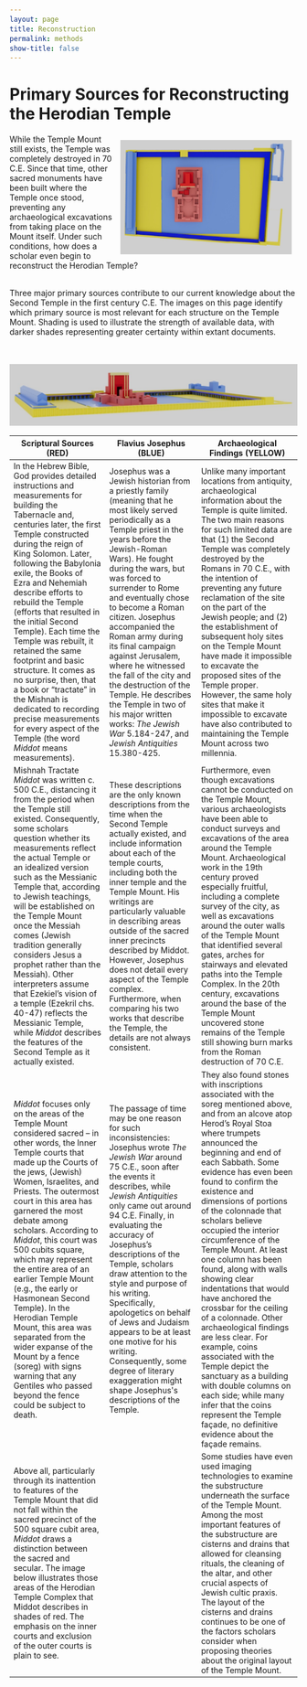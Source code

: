 ```yaml
---
layout: page
title: Reconstruction
permalink: methods
show-title: false
---
```

# Primary Sources for Reconstructing the Herodian Temple

<img align="right" width="300" height="200" style="margin: 10px !important" src="assets/img/colorcoded2.jpg">
While the Temple Mount still exists, the Temple was completely destroyed in 70 C.E. Since that time, other sacred monuments have been built where the Temple once stood, preventing any archaeological excavations from taking place on the Mount itself. Under such conditions, how does a scholar even begin to reconstruct the Herodian Temple? 

<br>Three major primary sources contribute to our current knowledge about the Second Temple in the first century C.E. The images on this page identify which primary source is most relevant for each structure on the Temple Mount. Shading is used to illustrate the strength of available data, with darker shades representing greater certainty within extant documents.<br><br><br>


<p  align="center"><img src="assets/img/colorcoded.jpg"></p>

| Scriptural Sources (RED) | Flavius Josephus (BLUE) | Archaeological Findings (YELLOW) |
| --------------- | --------------- | --------------- |
| In the Hebrew Bible, God provides detailed instructions and measurements for building the Tabernacle and, centuries later, the first Temple constructed during the reign of King Solomon. Later, following the Babylonia exile, the Books of Ezra and Nehemiah describe efforts to rebuild the Temple (efforts that resulted in the initial Second Temple). Each time the Temple was rebuilt, it retained the same footprint and basic structure. It comes as no surprise, then, that a book or “tractate” in the Mishnah is dedicated to recording precise measurements for every aspect of the Temple (the word <i>Middot</i> means measurements).  | Josephus was a Jewish historian from a priestly family (meaning that he most likely served periodically as a Temple priest in the years before the Jewish-Roman Wars). He fought during the wars, but was forced to surrender to Rome and eventually chose to become a Roman citizen. Josephus accompanied the Roman army during its final campaign against Jerusalem, where he witnessed the fall of the city and the destruction of the Temple. He describes the Temple in two of his major written works:  <i>The Jewish War</i> 5.184-247, and <i>Jewish Antiquities</i> 15.380-425. | Unlike many important locations from antiquity, archaeological information about the Temple is quite limited. The two main reasons for such limited data are that (1) the Second Temple was completely destroyed by the Romans in 70 C.E., with the intention of preventing any future reclamation of the site on the part of the Jewish people; and (2) the establishment of subsequent holy sites on the Temple Mount have made it impossible to excavate the proposed sites of the Temple proper. However, the same holy sites that make it impossible to excavate have also contributed to maintaining the Temple Mount across two millennia.  |
| Mishnah Tractate <i>Middot</i> was written c. 500 C.E., distancing it from the period when the Temple still existed. Consequently, some scholars question whether its measurements reflect the actual Temple or an idealized version such as the Messianic Temple that, according to Jewish teachings, will be established on the Temple Mount once the Messiah comes (Jewish tradition generally considers Jesus a prophet rather than the Messiah). Other interpreters assume that Ezekiel’s vision of a temple (Ezekril chs. 40-47) reflects the Messianic Temple, while <i>Middot</i> describes the features of the Second Temple as it actually existed.  | These descriptions are the only known descriptions from the time when the Second Temple actually existed, and include information about each of the temple courts, including both the inner temple and the Temple Mount. His writings are particularly valuable in describing areas outside of the sacred inner precincts described by Middot. However, Josephus does not detail every aspect of the Temple complex. Furthermore, when comparing his two works that describe the Temple, the details are not always consistent.  | Furthermore, even though excavations cannot be conducted on the Temple Mount, various archaeologists have been able to conduct surveys and excavations of the area around the Temple Mount. Archaeological work in the 19th century proved especially fruitful, including a complete survey of the city, as well as excavations around the outer walls of the Temple Mount that identified several gates, arches for stairways and elevated paths into the Temple Complex. In the 20th century, excavations around the base of the Temple Mount uncovered stone remains of the Temple still showing burn marks from the Roman destruction of 70 C.E. |
| <i>Middot</i> focuses only on the areas of the Temple Mount considered sacred – in other words, the Inner Temple courts that made up the Courts of the jews, (Jewish) Women, Israelites, and Priests. The outermost court in this area has garnered the most debate among scholars. According to <i>Middot</i>, this court was 500 cubits square, which may represent the entire area of an earlier Temple Mount (e.g., the early or Hasmonean Second Temple). In the Herodian Temple Mount, this area was separated from the wider expanse of the Mount by a fence (soreg) with signs warning that any Gentiles who passed beyond the fence could be subject to death. | The passage of time may be one reason for such inconsistencies: Josephus wrote <i>The Jewish War</i> around 75 C.E., soon after the events it describes, while <i> Jewish Antiquities</i> only came out around 94 C.E. Finally, in evaluating the accuracy of Josephus’s descriptions of the Temple, scholars draw attention to the style and purpose of his writing. Specifically, apologetics on behalf of Jews and Judaism appears to be at least one motive for his writing. Consequently, some degree of literary exaggeration might shape Josephus's descriptions of the Temple. | They also found stones with inscriptions associated with the soreg mentioned above, and from an alcove atop Herod’s Royal Stoa where trumpets announced the beginning and end of each Sabbath. Some evidence has even been found to confirm the existence and dimensions of portions of the colonnade that scholars believe occupied the interior circumference of the Temple Mount. At least one column has been found, along with walls showing clear indentations that would have anchored the crossbar for the ceiling of a colonnade. Other archaeological findings are less clear. For example, coins associated with the Temple depict the sanctuary as a building with double columns on each side; while many infer that the coins represent the Temple façade, no definitive evidence about the façade remains.  |
| Above all, particularly through its inattention to features of the Temple Mount that did not fall within the sacred precinct of the 500 square cubit area, <i>Middot</i> draws a distinction between the sacred and secular. The image below illustrates those areas of the Herodian Temple Complex that Middot describes in shades of red. The emphasis on the inner courts and exclusion of the outer courts is plain to see.  | | Some studies have even used imaging technologies to examine the substructure underneath the surface of the Temple Mount. Among the most important features of the substructure are cisterns and drains that allowed for cleansing rituals, the cleaning of the altar, and other crucial aspects of Jewish cultic praxis. The layout of the cisterns and drains continues to be one of the factors scholars consider when proposing theories about the original layout of the Temple Mount. |


